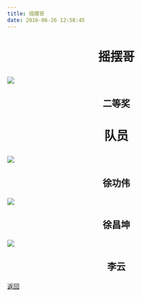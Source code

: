 ```yaml
---
title: 摇摆哥
date: 2016-06-26 12:58:45
---
```

# <p align="center">摇摆哥</p>

![](http://og9nrsw1n.bkt.clouddn.com/honor/nationwide/smart_car/2015/%E5%8C%BA%E4%BA%8C%E6%91%87%E6%91%86%E5%93%A5.jpg)
## <p align="center">二等奖</p>

# <p align="center">队员</p>

![](http://og9nrsw1n.bkt.clouddn.com/honor/nationwide/smart_car/2015/%E5%8C%BA%E4%BA%8C%E5%BE%90%E5%8A%9F%E4%BC%9F.jpg)
## <p align="center">徐功伟</p>

![](http://og9nrsw1n.bkt.clouddn.com/honor/nationwide/smart_car/2015/%E5%8C%BA%E4%BA%8C%E5%BE%90%E6%98%8C%E5%9D%A4.jpg)
## <p align="center">徐昌坤</p>

![](http://og9nrsw1n.bkt.clouddn.com/honor/nationwide/smart_car/2015/%E5%8C%BA%E4%BA%8C%E6%9D%8E%E4%BA%91.jpg)
## <p align="center">李云</p>

[返回](../)